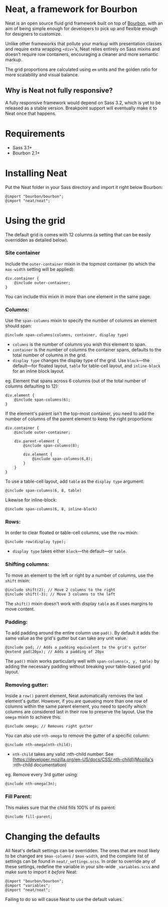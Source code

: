 Neat, a framework for Bourbon
================

Neat is an open source fluid grid framework built on top of [Bourbon](http://thoughtbot.com/bourbon), with an aim of being simple enough for developers to pick up and flexible enough for designers to customize. 

Unlike other frameworks that pollute your markup with presentation classes and require extra wrapping `<div>`'s, Neat relies entirely on Sass mixins and doesn’t require row containers, encouraging a cleaner and more semantic markup.

The grid proportions are calculated using `em` units and the golden ratio for more scalability and visual balance.

## Why is Neat not fully responsive?

A fully responsive framework would depend on Sass 3.2, which is yet to be released as a stable version. Breakpoint support will eventually make it to Neat once that happens.

Requirements
===

- Sass 3.1+
- Bourbon 2.1+

Installing Neat
===

Put the Neat folder in your Sass directory and import it right below Bourbon:

    @import "bourbon/bourbon";
    @import "neat/neat";
    

Using the grid
===
The default grid is comes with 12 columns (a setting that can be easily overridden as detailed below).

### Site container
Include the ```outer-container``` mixin in the topmost container (to which the ```max-width``` setting will be applied):
    
    div.container {
        @include outer-container;
    }
    

You can include this mixin in more than one element in the same page.

### Columns:
Use the ```span-columns``` mixin to specify the number of columns an element should span: 

    @include span-columns(columns, container, display type) 

* ```columns``` is the number of columns you wish this element to span.
* ```container``` is the number of columns the container spans, defaults to the total number of columns in the grid.
* ```display type``` changes the display type of the grid. Use ```block```—the default—for floated layout, ```table``` for table-cell layout, and ```inline-block``` for an inline block layout.

eg. Element that spans across 6 columns (out of the total number of columns defaulting to 12):

    div.element {
        @include span-columns(6);
    }


If the element's parent isn't the top-most container, you need to add the number of columns of the parent element to keep the right proportions: 

    div.container {
        @include outer-container;
        
        div.parent-element {
            @include span-columns(8);
            
            div.element {
                @include span-columns(6,8);
            }
        }
    }

To use a table-cell layout, add ```table``` as the ```display type``` argument:

    @include span-columns(6, 8, table)


Likewise for inline-block:

    @include span-columns(6, 8, inline-block)


### Rows:
In order to clear floated or table-cell columns, use the ```row``` mixin:

    @include row(display type);

* ```display type``` takes either ```block```—the default—or ```table```.


### Shifting columns:


To move an element to the left or right by a number of columns, use the ```shift``` mixin:

    @include shift(2); // Move 2 columns to the right
    @include shift(-3); // Move 3 columns to the left
    
The ```shift()``` mixin doesn't work with display ```table``` as it uses margins to move content.


### Padding:

To add padding around the entire column use ```pad()```. By default it adds the same value as the grid's gutter but can take any unit value.

    @include pad; // Adds a padding equivalent to the grid's gutter
    @extend pad(20px); // Adds a padding of 20px
    
The ```pad()``` mixin works particularly well with ```span-columns(x, y, table)``` by adding the necessary padding without breaking your table-based grid layout.

### Removing gutter:

Inside a ```row()``` parent element, Neat automatically removes the last element's gutter. However, if you are queueing more than one row of columns within the same parent element, you need to specify which columns are considered last in their row to preserve the layout. Use the ```omega``` mixin to achieve this:

    @include omega; // Removes right gutter

You can also use ```nth-omega``` to remove the gutter of a specific column:

    @include nth-omega(nth-child);

* ```nth-child``` takes any valid :nth-child number. See [https://developer.mozilla.org/en-US/docs/CSS/:nth-child](Mozilla's :nth-child documentation)

eg. Remove every 3rd gutter using:

    @include nth-omega(3n);

### Fill Parent:

This makes sure that the child fills 100% of its parent:

    @include fill-parent;


Changing the defaults
===

All Neat's default settings can be overridden. The ones that are most likely to be changed are ```$max-columns``` / ```$max-width```, and the complete list of settings can be found in ```neat/_settings.scss```. In order to override any of these settings, redefine the variable in your site-wide ```_variables.scss``` and make sure to import it *before* Neat:

    @import "bourbon/bourbon";
    @import "variables";
    @import "neat/neat";
    
Failing to do so will cause Neat to use the default values.
